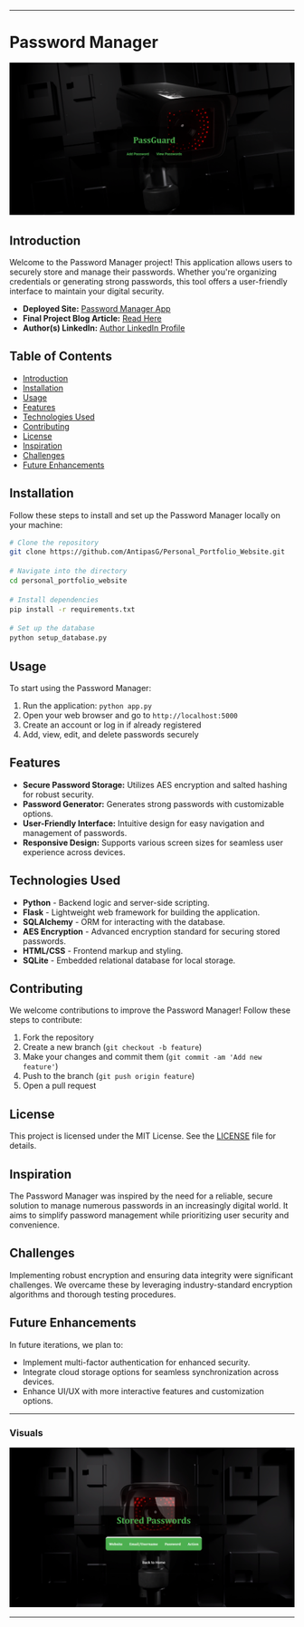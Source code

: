 
---

# Password Manager

![Password Manager](/image.png)

## Introduction

Welcome to the Password Manager project! This application allows users to securely store and manage their passwords. Whether you're organizing credentials or generating strong passwords, this tool offers a user-friendly interface to maintain your digital security.

- **Deployed Site:** [Password Manager App](https://yourdeployedsite.com)
- **Final Project Blog Article:** [Read Here](https://link-to-your-blog-article.com)
- **Author(s) LinkedIn:** [Author LinkedIn Profile](https://linkedin.com/yourprofile)

## Table of Contents

- [Introduction](#introduction)
- [Installation](#installation)
- [Usage](#usage)
- [Features](#features)
- [Technologies Used](#technologies-used)
- [Contributing](#contributing)
- [License](#license)
- [Inspiration](#inspiration)
- [Challenges](#challenges)
- [Future Enhancements](#future-enhancements)

## Installation

Follow these steps to install and set up the Password Manager locally on your machine:

```bash
# Clone the repository
git clone https://github.com/AntipasG/Personal_Portfolio_Website.git

# Navigate into the directory
cd personal_portfolio_website

# Install dependencies
pip install -r requirements.txt

# Set up the database
python setup_database.py
```

## Usage

To start using the Password Manager:

1. Run the application: `python app.py`
2. Open your web browser and go to `http://localhost:5000`
3. Create an account or log in if already registered
4. Add, view, edit, and delete passwords securely

## Features

- **Secure Password Storage:** Utilizes AES encryption and salted hashing for robust security.
- **Password Generator:** Generates strong passwords with customizable options.
- **User-Friendly Interface:** Intuitive design for easy navigation and management of passwords.
- **Responsive Design:** Supports various screen sizes for seamless user experience across devices.

## Technologies Used

- **Python** - Backend logic and server-side scripting.
- **Flask** - Lightweight web framework for building the application.
- **SQLAlchemy** - ORM for interacting with the database.
- **AES Encryption** - Advanced encryption standard for securing stored passwords.
- **HTML/CSS** - Frontend markup and styling.
- **SQLite** - Embedded relational database for local storage.

## Contributing

We welcome contributions to improve the Password Manager! Follow these steps to contribute:

1. Fork the repository
2. Create a new branch (`git checkout -b feature`)
3. Make your changes and commit them (`git commit -am 'Add new feature'`)
4. Push to the branch (`git push origin feature`)
5. Open a pull request


## License

This project is licensed under the MIT License. See the [LICENSE](LICENSE) file for details.

## Inspiration

The Password Manager was inspired by the need for a reliable, secure solution to manage numerous passwords in an increasingly digital world. It aims to simplify password management while prioritizing user security and convenience.

## Challenges

Implementing robust encryption and ensuring data integrity were significant challenges. We overcame these by leveraging industry-standard encryption algorithms and thorough testing procedures.

## Future Enhancements

In future iterations, we plan to:

- Implement multi-factor authentication for enhanced security.
- Integrate cloud storage options for seamless synchronization across devices.
- Enhance UI/UX with more interactive features and customization options.

---

### Visuals

![Password Manager Screenshot](/image2.png)

---